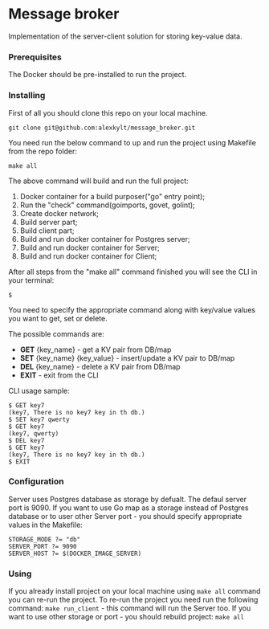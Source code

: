 # Message broker

Implementation of the server-client solution for storing key-value data.

### Prerequisites

The Docker should be pre-installed to run the project.

### Installing

First of all you should clone this repo on your local machine.

```
git clone git@github.com:alexkylt/message_broker.git
```

You need run the below command to up and run the project using Makefile from the repo folder:

```
make all
```

The above command will build and run the full project:
1) Docker container for a build purposer("go" entry point);
2) Run the "check" command(goimports, govet, golint);
3) Create docker network;
4) Build server part;
5) Build client part;
6) Build and run docker container for Postgres server;
7) Build and run docker container for Server;
8) Build and run docker container for Client;

After all steps from the "make all" command finished you will see the CLI in your terminal:




```
$ 
```

You need to specify the appropriate command along with key/value values you want to get, set or delete.

The possible commands are:
  * **GET** {key_name}                - get a KV pair from DB/map  
  * **SET** {key_name} {key_value}    - insert/update a KV pair to DB/map
  * **DEL** {key_name}                - delete a KV pair from DB/map
  * **EXIT** - exit from the CLI

CLI usage sample:
```
$ GET key7
(key7, There is no key7 key in th db.)
$ SET key7 qwerty
$ GET key7
(key7, qwerty)
$ DEL key7
$ GET key7
(key7, There is no key7 key in th db.)
$ EXIT
```

### Configuration

Server uses Postgres database as storage by defualt. The defaul server port is 9090.  If you want to use Go map as a storage instead of Postgres database or to user other Server port - you should specify appropriate values in the Makefile:

```
STORAGE_MODE ?= "db"
SERVER_PORT ?= 9090
SERVER_HOST ?= $(DOCKER_IMAGE_SERVER)
```

### Using

If you already install project on your local machine using ```make all``` command you can re-run the project. To re-run the project you need run the following command: ```make run_client``` - this command will run the Server too.
If you want to use other storage or port - you should rebuild project: ```make all```
